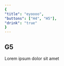```yaml
---
{
"title": "eyoooo",
"buttons": ["H4", "H5"],
"drink": "true"
}
---
```


## G5

Lorem ipsum dolor sit amet